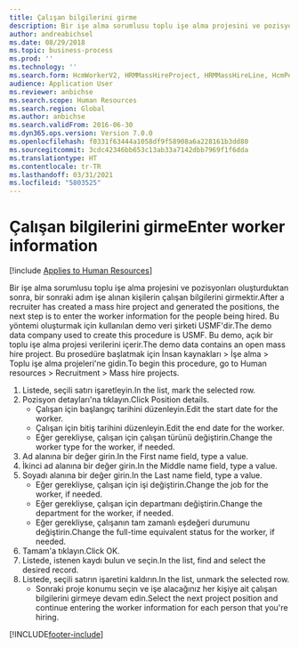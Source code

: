```yaml
---
title: Çalışan bilgilerini girme
description: Bir işe alma sorumlusu toplu işe alma projesini ve pozisyonları oluşturduktan sonra, bir sonraki adım işe alınan kişilerin çalışan bilgilerini girmektir.
author: andreabichsel
ms.date: 08/29/2018
ms.topic: business-process
ms.prod: ''
ms.technology: ''
ms.search.form: HcmWorkerV2, HRMMassHireProject, HRMMassHireLine, HcmPersonnelManagementWorkspace
audience: Application User
ms.reviewer: anbichse
ms.search.scope: Human Resources
ms.search.region: Global
ms.author: anbichse
ms.search.validFrom: 2016-06-30
ms.dyn365.ops.version: Version 7.0.0
ms.openlocfilehash: f0331f63444a1058df9f58908a6a228161b3dd80
ms.sourcegitcommit: 3cdc42346bb653c13ab33a7142dbb7969f1f6dda
ms.translationtype: HT
ms.contentlocale: tr-TR
ms.lasthandoff: 03/31/2021
ms.locfileid: "5803525"
---
```

# <a name="enter-worker-information"></a><span data-ttu-id="4ecac-103">Çalışan bilgilerini girme</span><span class="sxs-lookup"><span data-stu-id="4ecac-103">Enter worker information</span></span>

[!include [Applies to Human Resources](../includes/applies-to-hr.md)]



<span data-ttu-id="4ecac-104">Bir işe alma sorumlusu toplu işe alma projesini ve pozisyonları oluşturduktan sonra, bir sonraki adım işe alınan kişilerin çalışan bilgilerini girmektir.</span><span class="sxs-lookup"><span data-stu-id="4ecac-104">After a recruiter has created a mass hire project and generated the positions, the next step is to enter the worker information for the people being hired.</span></span> <span data-ttu-id="4ecac-105">Bu yöntemi oluşturmak için kullanılan demo veri şirketi USMF'dir.</span><span class="sxs-lookup"><span data-stu-id="4ecac-105">The demo data company used to create this procedure is USMF.</span></span> <span data-ttu-id="4ecac-106">Bu demo, açık bir toplu işe alma projesi verilerini içerir.</span><span class="sxs-lookup"><span data-stu-id="4ecac-106">The demo data contains an open mass hire project.</span></span> <span data-ttu-id="4ecac-107">Bu prosedüre başlatmak için İnsan kaynakları > İşe alma > Toplu işe alma projeleri'ne gidin.</span><span class="sxs-lookup"><span data-stu-id="4ecac-107">To begin this procedure, go to Human resources > Recruitment > Mass hire projects.</span></span>

1. <span data-ttu-id="4ecac-108">Listede, seçili satırı işaretleyin.</span><span class="sxs-lookup"><span data-stu-id="4ecac-108">In the list, mark the selected row.</span></span>
2. <span data-ttu-id="4ecac-109">Pozisyon detayları'na tıklayın.</span><span class="sxs-lookup"><span data-stu-id="4ecac-109">Click Position details.</span></span>
    * <span data-ttu-id="4ecac-110">Çalışan için başlangıç tarihini düzenleyin.</span><span class="sxs-lookup"><span data-stu-id="4ecac-110">Edit the start date for the worker.</span></span>  
    * <span data-ttu-id="4ecac-111">Çalışan için bitiş tarihini düzenleyin.</span><span class="sxs-lookup"><span data-stu-id="4ecac-111">Edit the end date for the worker.</span></span>  
    * <span data-ttu-id="4ecac-112">Eğer gerekliyse, çalışan için çalışan türünü değiştirin.</span><span class="sxs-lookup"><span data-stu-id="4ecac-112">Change the worker type for the worker, if needed.</span></span>  
3. <span data-ttu-id="4ecac-113">Ad alanına bir değer girin.</span><span class="sxs-lookup"><span data-stu-id="4ecac-113">In the First name field, type a value.</span></span>
4. <span data-ttu-id="4ecac-114">İkinci ad alanına bir değer girin.</span><span class="sxs-lookup"><span data-stu-id="4ecac-114">In the Middle name field, type a value.</span></span>
5. <span data-ttu-id="4ecac-115">Soyadı alanına bir değer girin.</span><span class="sxs-lookup"><span data-stu-id="4ecac-115">In the Last name field, type a value.</span></span>
    * <span data-ttu-id="4ecac-116">Eğer gerekliyse, çalışan için işi değiştirin.</span><span class="sxs-lookup"><span data-stu-id="4ecac-116">Change the job for the worker, if needed.</span></span>  
    * <span data-ttu-id="4ecac-117">Eğer gerekliyse, çalışan için departmanı değiştirin.</span><span class="sxs-lookup"><span data-stu-id="4ecac-117">Change the department for the worker, if needed.</span></span>  
    * <span data-ttu-id="4ecac-118">Eğer gerekliyse, çalışanın tam zamanlı eşdeğeri durumunu değiştirin.</span><span class="sxs-lookup"><span data-stu-id="4ecac-118">Change the full-time equivalent status for the worker, if needed.</span></span>  
6. <span data-ttu-id="4ecac-119">Tamam'a tıklayın.</span><span class="sxs-lookup"><span data-stu-id="4ecac-119">Click OK.</span></span>
7. <span data-ttu-id="4ecac-120">Listede, istenen kaydı bulun ve seçin.</span><span class="sxs-lookup"><span data-stu-id="4ecac-120">In the list, find and select the desired record.</span></span>
8. <span data-ttu-id="4ecac-121">Listede, seçili satırın işaretini kaldırın.</span><span class="sxs-lookup"><span data-stu-id="4ecac-121">In the list, unmark the selected row.</span></span>
    * <span data-ttu-id="4ecac-122">Sonraki proje konumu seçin ve işe alacağınız her kişiye ait çalışan bilgilerini girmeye devam edin.</span><span class="sxs-lookup"><span data-stu-id="4ecac-122">Select the next project position and continue entering the worker information for each person that you're hiring.</span></span>  



[!INCLUDE[footer-include](../includes/footer-banner.md)]